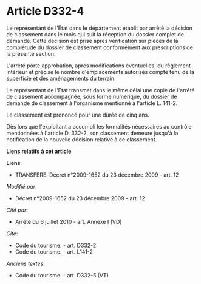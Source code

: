 # Article D332-4

Le représentant de l'Etat dans le département établit par arrêté la décision de classement dans le mois qui suit la réception
du dossier complet de demande. Cette décision est prise après vérification sur pièces de la complétude du dossier de
classement conformément aux prescriptions de la présente section.

L'arrêté porte approbation, après modifications éventuelles, du règlement intérieur et précise le nombre d'emplacements
autorisés compte tenu de la superficie et des aménagements du terrain. 

Le représentant de l'Etat transmet dans le même délai une copie de l'arrêté de classement accompagnée, sous forme numérique,
du dossier de demande de classement à l'organisme mentionné à l'article L. 141-2. 

Le classement est prononcé pour une durée de cinq ans. 

Dès lors que l'exploitant a accompli les formalités nécessaires au contrôle mentionnées à l'article D. 332-2, son classement
demeure jusqu'à la notification de la nouvelle décision relative à ce classement.

**Liens relatifs à cet article**

**Liens**:

  - TRANSFERE: Décret n°2009-1652 du 23 décembre 2009 - art. 12

_Modifié par_:

  - Décret n°2009-1652 du 23 décembre 2009 - art. 12

_Cité par_:

  - Arrêté du 6 juillet 2010 - art. Annexe I (VD)

_Cite_:

  - Code du tourisme. - art. D332-2
  - Code du tourisme. - art. L141-2

_Anciens textes_:

  - Code du tourisme. - art. D332-5 (VT)
